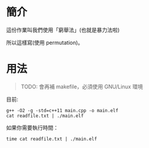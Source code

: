 # 簡介
這份作業叫我們使用「窮舉法」(也就是暴力法啦)

所以這樣寫(使用 permutation)。

# 用法
> TODO: 會再補 makefile，必須使用 GNU/Linux 環境

目前:

```
g++ -O2 -g -std=c++11 main.cpp -o main.elf
cat readfile.txt | ./main.elf
```


如果你需要執行時間：

```
time cat readfile.txt | ./main.elf
```